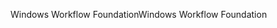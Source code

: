 <span data-ttu-id="744e7-101">Windows Workflow Foundation</span><span class="sxs-lookup"><span data-stu-id="744e7-101">Windows Workflow Foundation</span></span>